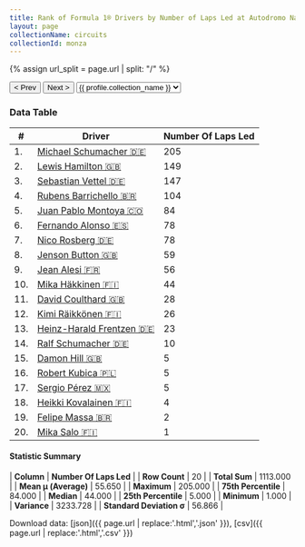 ```yaml
---
title: Rank of Formula 1® Drivers by Number of Laps Led at Autodromo Nazionale di Monza
layout: page
collectionName: circuits
collectionId: monza
---
```


{% assign url_split = page.url | split: "/" %}
<div id="collection-navigation">
<button onclick="selector.options[selector.selectedIndex-1].value && (window.location = selector.options[selector.selectedIndex-1].value);">&lt; Prev</button>
<button onclick="selector.options[selector.selectedIndex+1].value && (window.location = selector.options[selector.selectedIndex+1].value);">Next &gt;</button>
<select id="selector" onchange="this.options[this.selectedIndex].value && (window.location = this.options[this.selectedIndex].value);">
  {% for collectionId in site.data[page.collectionName].refs %}
    {% if collectionId == page.collectionId %}
      {% assign selected = "selected" %}
    {% else %}
      {% assign selected = "" %}
    {% endif %}
    {% assign profile = site.data[page.collectionName][collectionId].profile %}
    <option value="/f1/{{ page.collectionName }}/{{ collectionId }}/{{ url_split[4] }}" {{ selected }}>{{ profile.collection_name }}</option>
  {% endfor %}
</select>
</div>

<canvas id="chart" width="400" height="180"></canvas>
<script>
var data = {
    "datasets": [
        {
            "backgroundColor": [
                "#9C8E8D",
                "#9C8E8D",
                "#9C8E8D",
                "#9C8E8D",
                "#9C8E8D",
                "#9C8E8D",
                "#9C8E8D",
                "#9C8E8D",
                "#9C8E8D",
                "#9C8E8D",
                "#9C8E8D",
                "#9C8E8D",
                "#9C8E8D",
                "#9C8E8D",
                "#9C8E8D",
                "#9C8E8D",
                "#9C8E8D",
                "#9C8E8D",
                "#9C8E8D",
                "#9C8E8D"
            ],
            "borderColor": [
                "#1D181E",
                "#1D181E",
                "#1D181E",
                "#1D181E",
                "#1D181E",
                "#1D181E",
                "#1D181E",
                "#1D181E",
                "#1D181E",
                "#1D181E",
                "#1D181E",
                "#1D181E",
                "#1D181E",
                "#1D181E",
                "#1D181E",
                "#1D181E",
                "#1D181E",
                "#1D181E",
                "#1D181E",
                "#1D181E"
            ],
            "borderWidth": 1,
            "data": [
                205.0,
                149.0,
                147.0,
                104.0,
                84.0,
                78.0,
                78.0,
                59.0,
                56.0,
                44.0,
                28.0,
                26.0,
                23.0,
                10.0,
                5.0,
                5.0,
                5.0,
                4.0,
                2.0,
                1.0
            ],
            "label": "Number Of Laps Led"
        }
    ],
    "labels": [
        "Michael Schumacher",
        "Lewis Hamilton",
        "Sebastian Vettel",
        "Rubens Barrichello",
        "Juan Pablo Montoya",
        "Fernando Alonso",
        "Nico Rosberg",
        "Jenson Button",
        "Jean Alesi",
        "Mika Häkkinen",
        "David Coulthard",
        "Kimi Räikkönen",
        "Heinz-Harald Frentzen",
        "Ralf Schumacher",
        "Damon Hill",
        "Robert Kubica",
        "Sergio Pérez",
        "Heikki Kovalainen",
        "Felipe Massa",
        "Mika Salo"
    ]
};
var options = {
  legend: {
    display: false
  },
  scales: {
    xAxes: [{
      ticks: {
        beginAtZero: true,
        maxRotation: 180,
        display: window.innerWidth > 800
      }
    }],
    yAxes: [{
      ticks: {
        beginAtZero: true
      }
    }]
  },
  onResize: function(chart, size) {
    chart.options.scales.xAxes[0].ticks.display = size.width > 800;
  }
};
var chart = new Chart("chart", {
    data: data,
    type: 'bar',
    options: options
});
</script>



### Data Table

| # | Driver | Number Of Laps Led |
|--|--|--|
| 1. | [Michael Schumacher 🇩🇪](/f1/drivers/michael_schumacher) | 205 |
| 2. | [Lewis Hamilton 🇬🇧](/f1/drivers/hamilton) | 149 |
| 3. | [Sebastian Vettel 🇩🇪](/f1/drivers/vettel) | 147 |
| 4. | [Rubens Barrichello 🇧🇷](/f1/drivers/barrichello) | 104 |
| 5. | [Juan Pablo Montoya 🇨🇴](/f1/drivers/montoya) | 84 |
| 6. | [Fernando Alonso 🇪🇸](/f1/drivers/alonso) | 78 |
| 7. | [Nico Rosberg 🇩🇪](/f1/drivers/rosberg) | 78 |
| 8. | [Jenson Button 🇬🇧](/f1/drivers/button) | 59 |
| 9. | [Jean Alesi 🇫🇷](/f1/drivers/alesi) | 56 |
| 10. | [Mika Häkkinen 🇫🇮](/f1/drivers/hakkinen) | 44 |
| 11. | [David Coulthard 🇬🇧](/f1/drivers/coulthard) | 28 |
| 12. | [Kimi Räikkönen 🇫🇮](/f1/drivers/raikkonen) | 26 |
| 13. | [Heinz-Harald Frentzen 🇩🇪](/f1/drivers/frentzen) | 23 |
| 14. | [Ralf Schumacher 🇩🇪](/f1/drivers/ralf_schumacher) | 10 |
| 15. | [Damon Hill 🇬🇧](/f1/drivers/damon_hill) | 5 |
| 16. | [Robert Kubica 🇵🇱](/f1/drivers/kubica) | 5 |
| 17. | [Sergio Pérez 🇲🇽](/f1/drivers/perez) | 5 |
| 18. | [Heikki Kovalainen 🇫🇮](/f1/drivers/kovalainen) | 4 |
| 19. | [Felipe Massa 🇧🇷](/f1/drivers/massa) | 2 |
| 20. | [Mika Salo 🇫🇮](/f1/drivers/salo) | 1 |

#### Statistic Summary

| **Column** | **Number Of Laps Led** |
| **Row Count** | 20 |
| **Total Sum** | 1113.000 |
| **Mean μ (Average)** | 55.650 |
| **Maximum** | 205.000 |
| **75th Percentile** | 84.000 |
| **Median** | 44.000 |
| **25th Percentile** | 5.000 |
| **Minimum** | 1.000 |
| **Variance** | 3233.728 |
| **Standard Deviation σ** | 56.866 |

Download data: [json]({{ page.url | replace:'.html','.json' }}), [csv]({{ page.url | replace:'.html','.csv' }})
